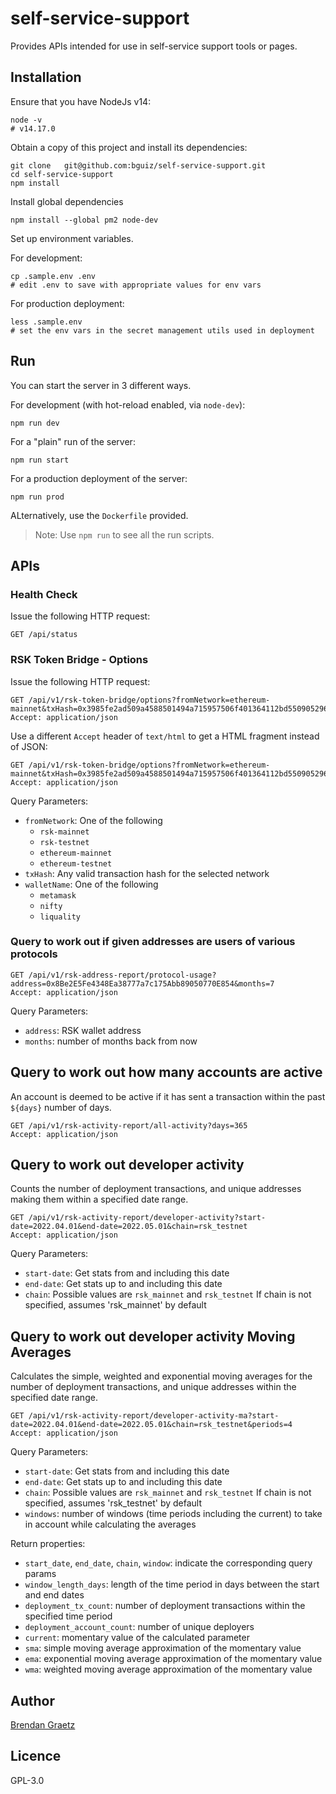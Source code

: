 # self-service-support

Provides APIs intended for use in self-service support tools or pages.

## Installation

Ensure that you have NodeJs v14:

```shell
node -v
# v14.17.0
```

Obtain a copy of this project and install its dependencies:

```shell
git clone	git@github.com:bguiz/self-service-support.git
cd self-service-support
npm install

```

Install global dependencies

```shell
npm install --global pm2 node-dev

```

Set up environment variables.

For development:

```shell
cp .sample.env .env
# edit .env to save with appropriate values for env vars

```

For production deployment:

```shell
less .sample.env
# set the env vars in the secret management utils used in deployment

```

## Run

You can start the server in 3 different ways.

For development (with hot-reload enabled, via `node-dev`):

```shell
npm run dev

```

For a "plain" run of the server:

```shell
npm run start

```

For a production deployment of the server:

```shell
npm run prod

```

ALternatively, use the `Dockerfile` provided.

> Note: Use `npm run` to see all the run scripts.

## APIs

### Health Check

Issue the following HTTP request:

```
GET /api/status

```

### RSK Token Bridge - Options

Issue the following HTTP request:

```
GET /api/v1/rsk-token-bridge/options?fromNetwork=ethereum-mainnet&txHash=0x3985fe2ad509a4588501494a715957506f401364112bd55090529686aa538962&walletName=metamask
Accept: application/json

```

Use a different `Accept` header of `text/html`
to get a HTML fragment instead of JSON:

```
GET /api/v1/rsk-token-bridge/options?fromNetwork=ethereum-mainnet&txHash=0x3985fe2ad509a4588501494a715957506f401364112bd55090529686aa538962&walletName=metamask
Accept: application/json

```

Query Parameters:

- `fromNetwork`: One of the following
  - `rsk-mainnet`
  - `rsk-testnet`
  - `ethereum-mainnet`
  - `ethereum-testnet`
- `txHash`: Any valid transaction hash for the selected network
- `walletName`: One of the following
  - `metamask`
  - `nifty`
  - `liquality`

### Query to work out if given addresses are users of various protocols

```
GET /api/v1/rsk-address-report/protocol-usage?address=0x8Be2E5Fe4348Ea38777a7c175Abb89050770E854&months=7
Accept: application/json

```

Query Parameters:

- `address`: RSK wallet address
- `months`: number of months back from now

## Query to work out how many accounts are active

An account is deemed to be active if it has sent a transaction within
the past `${days}` number of days.

```
GET /api/v1/rsk-activity-report/all-activity?days=365
Accept: application/json

```

## Query to work out developer activity

Counts the number of deployment transactions,
and unique addresses making them within a specified date range.

```
GET /api/v1/rsk-activity-report/developer-activity?start-date=2022.04.01&end-date=2022.05.01&chain=rsk_testnet
Accept: application/json

```

Query Parameters:

- `start-date`: Get stats from and including this date
- `end-date`: Get stats up to and including this date
- `chain`: Possible values are `rsk_mainnet` and `rsk_testnet`
If chain is not specified, assumes 'rsk_mainnet' by default

## Query to work out developer activity Moving Averages

Calculates the simple, weighted and exponential moving averages for the number of deployment transactions, and unique addresses within the specified date range.

```
GET /api/v1/rsk-activity-report/developer-activity-ma?start-date=2022.04.01&end-date=2022.05.01&chain=rsk_testnet&periods=4
Accept: application/json

```
Query Parameters:

- `start-date`: Get stats from and including this date
- `end-date`: Get stats up to and including this date
- `chain`: Possible values are `rsk_mainnet` and `rsk_testnet`
If chain is not specified, assumes 'rsk_testnet' by default
- `windows`: number of windows (time periods including the current) to take in account while calculating the averages

Return properties:

- `start_date`, `end_date`, `chain`, `window`: indicate the corresponding query params
- `window_length_days`: length of the time period in days between the start and end dates
- `deployment_tx_count`: number of deployment transactions within the specified time period
- `deployment_account_count`: number of unique deployers
- `current`: momentary value of the calculated parameter
- `sma`: simple moving average approximation of the momentary value
- `ema`: exponential moving average approximation of the momentary value
- `wma`: weighted moving average approximation of the momentary value

## Author

[Brendan Graetz](http://bguiz.com/)

## Licence

GPL-3.0

